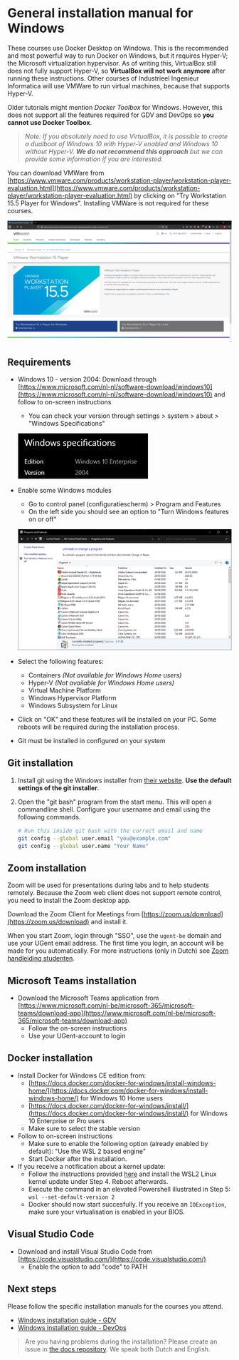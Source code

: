 # General installation manual for Windows

These courses use Docker Desktop on Windows. This is the recommended and most powerful way to run Docker on Windows, but it requires Hyper-V; the Microsoft virtualization hypervisor. As of writing this, VirtualBox still does not fully support Hyper-V, so **VirtualBox will not work anymore** after running these instructions. Other courses of Industrieel Ingenieur Informatica will use VMWare to run virtual machines, because that supports Hyper-V.

Older tutorials might mention *Docker Toolbox* for Windows. However, this does not support all the features required for GDV and DevOps so **you cannot use Docker Toolbox**.

> *Note: If you absolutely need to use VirtualBox, it is possible to create a dualboot of Windows 10 with Hyper-V enabled and Windows 10 without Hyper-V. **We do not recommend this approach** but we can provide some information if you are interested.*

You can download VMWare from [https://www.vmware.com/products/workstation-player/workstation-player-evaluation.html](https://www.vmware.com/products/workstation-player/workstation-player-evaluation.html) by clicking on "Try Workstation 15.5 Player for Windows". Installing VMWare is not required for these courses.

![VMWare](img/vmware.png)

## Requirements

* Windows 10 - version 2004: Download through [https://www.microsoft.com/nl-nl/software-download/windows10](https://www.microsoft.com/nl-nl/software-download/windows10) and follow to on-screen instructions
  * You can check your version through settings > system > about > "Windows Specifications"

  ![foto](img/about.png)

* Enable some Windows modules
  * Go to control panel (configuratiescherm) > Program and Features
  * On the left side you should see an option to "Turn Windows features on or off"
  
  ![control panel](img/controlpanel.png)

* Select the following features:
  * Containers *(Not available for Windows Home users)*
  * Hyper-V *(Not available for Windows Home users)*
  * Virtual Machine Platform
  * Windows Hypervisor Platform
  * Windows Subsystem for Linux
* Click on "OK" and these features will be installed on your PC. Some reboots will be required during the installation process.
* Git must be installed in configured on your system

## Git installation

1. Install git using the Windows installer from [their website](https://git-scm.com/). **Use the default settings of the git installer.**
1. Open the "git bash" program from the start menu. This will open a commandline shell. Configure your username and email using the following commands.

   ```bash
   # Run this inside git bash with the correct email and name
   git config --global user.email "you@example.com"
   git config --global user.name "Your Name"
   ```

## Zoom installation

Zoom will be used for presentations during labs and to help students remotely. Because the Zoom web client does not support remote control, you need to install the Zoom desktop app.

Download the Zoom Client for Meetings from [https://zoom.us/download](https://zoom.us/download) and install it.

When you start Zoom, login through "SSO", use the `ugent-be` domain and use your UGent email address. The first time you login, an account will be made for you automatically. For more instructions (only in Dutch) see [Zoom handleiding studenten](https://web.microsoftstream.com/video/2096e73b-f69b-4c84-b2da-a27e06da6d34?referrer=https:%2F%2Fonderwijstips.ugent.be%2Fnl%2Ftips%2Fzoom%2F).

## Microsoft Teams installation

* Download the Microsoft Teams application from [https://www.microsoft.com/nl-be/microsoft-365/microsoft-teams/download-app](https://www.microsoft.com/nl-be/microsoft-365/microsoft-teams/download-app)
  * Follow the on-screen instructions
  * Use your UGent-account to login

## Docker installation

* Install Docker for Windows CE edition from:
  * [https://docs.docker.com/docker-for-windows/install-windows-home/](https://docs.docker.com/docker-for-windows/install-windows-home/) for Windows 10 Home users
  * [https://docs.docker.com/docker-for-windows/install/](https://docs.docker.com/docker-for-windows/install/) for Windows 10 Enterprise or Pro users
  * Make sure to select the stable version
* Follow to on-screen instructions
  * Make sure to enable the following option (already enabled by default): "Use the WSL 2 based engine"
  * Start Docker after the installation.
* If you receive a notification about a kernel update:
  * Follow the instructions provided [here](https://docs.microsoft.com/en-us/windows/wsl/install-win10#step-4---download-the-linux-kernel-update-package) and install the WSL2 Linux kernel update under Step 4. Reboot afterwards.
  * Execute the command in an elevated Powershell illustrated in Step 5: `wsl --set-default-version 2`
  * Docker should now start succesfully. If you receive an `IOException`, make sure your virtualisation is enabled in your BIOS.

## Visual Studio Code

* Download and install Visual Studio Code from [https://code.visualstudio.com/](https://code.visualstudio.com/)
  * Enable the option to add "code" to PATH

## Next steps

Please follow the specific installation manuals for the courses you attend.

* [Windows installation guide - GDV](./gdv-setup-windows.md)
* [Windows installation guide - DevOps](./devops-setup-windows.md)

> Are you having problems during the installation? Please create an issue in [the docs repository](https://github.ugent.be/GDV/docs/issues). We speak both Dutch and English.
